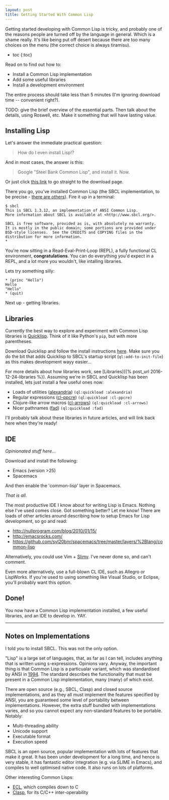 ```yaml
---
layout: post
title: Getting Started With Common Lisp
---
```


Getting started developing with Common Lisp is tricky, and probably one of the
reasons people are turned off by the language in general. Which is a shame
really. It's like being put off desert because there are too many choices on the
menu (the correct choice is always tiramisu).

* toc
{:toc}

Read on to find out how to:
- Install a Common Lisp implementation
- Add some useful libraries
- Install a development environment

The entire process should take less than 5 minutes (I'm ignoring download time
-- convenient right?).

TODO: give the brief overview of the essential parts. Then talk about the
details, using Roswell, etc. Make it something that will have lasting value.


## Installing Lisp

Let's answer the immediate practical question:

> How do I even install Lisp!?

And in most cases, the answer is this:

> Google "Steel Bank Common Lisp", and install it. Now.

Or just click [this link](http://www.sbcl.org/platform-table.html) to go
straight to the download page.

There you go, you've installed Common Lisp (the SBCL implementation, to be
precise - [there are others](#notes-on-implementations)). Fire it up in a
terminal:

```
$ sbcl
This is SBCL 1.3.12, an implementation of ANSI Common Lisp.
More information about SBCL is available at <http://www.sbcl.org/>.

SBCL is free software, provided as is, with absolutely no warranty.
It is mostly in the public domain; some portions are provided under
BSD-style licenses.  See the CREDITS and COPYING files in the
distribution for more information.
*
```

You're now sitting in a Read-Eval-Print-Loop (REPL), a fully functional CL
environment, **congratulations**. You can do everything you'd expect in a REPL,
and a lot more you wouldn't, like intalling libraries.

Lets try something silly:

~~~ common_lisp
* (princ "Hello")
Hello
"Hello"
* (quit)
~~~

Next up - getting libraries.


## Libraries

Currently the best way to explore and experiment with Common Lisp libraries is
[Quicklisp][ql-main]. Think of it like Python's `pip`, but with more parentheses.

Download Quicklisp and follow the install instructions [here][ql-inst]. Make sure you
do the bit that adds Quicklisp to SBCL's startup script (`ql:add-to-init-file`)
as this makes development wayy easier...

For more details about how libraries work, see [Libraries]({% post_url
2016-12-24-libraries %}). Assuming we're in SBCL and Quicklisp has been
installed, lets just install a few useful ones now:
- Loads of utilities ([alexandria](#)) `(ql:quickload :alexandria)`
- Regular expressions ([cl-ppcre](#)) `(ql:quickload :cl-ppcre)`
- Clojure-like arrow macros ([cl-arrows](#)) `(ql:quickload :cl-arrows)`
- Nicer pathnames ([fad](#)) `(ql:quickload :fad)`

I'll probably talk about these libraries in future articles, and will link back
here when they're ready!

[ql-inst]: https://www.quicklisp.org/beta/#installation
[ql-main]: https://www.quicklisp.org/beta/

## IDE

*Opinionated stuff here...*

Download and install the following:
- Emacs (version >25)
- Spacemacs

And then enable the 'common-lisp' layer in Spacemacs.

_That is all_.

The most productive IDE I know about for writing Lisp is Emacs. Nothing else
I've used comes close. Got something better? Let me know! There are loads of
other articles around describing how to setup Emacs for Lisp development, so go
and read:
- <http://nullprogram.com/blog/2010/01/15/>
- <http://emacsrocks.com/>
- <https://github.com/syl20bnr/spacemacs/tree/master/layers/%2Blang/common-lisp>

Alternatively, you could use Vim + [Slimv](https://github.com/kovisoft/slimv).
I've never done so, and can't comment.

Even more alternatively, use a full-blown CL IDE, such as Allegro or LispWorks.
If you're used to using something like Visual Studio, or Eclipse, you'll
probably want this option.


## Done!

You now have a Common Lisp implementation installed, a few useful libraries, and
an IDE to develop in. YAY.

---


## Notes on Implementations

I told you to install SBCL. This was not the only option.

"Lisp" is a large set of languages, that, as far as I can tell, includes
anything that is written using s-expressions. Opinions vary. Anyway, the
important thing is that Common Lisp is a particualar variant, which was
standardised by ANSI in [1994][cl-ansi]. The standard describes the
functionality that must be present in a Common Lisp implementation, many (many)
of which exist.

There are open source (e.g., SBCL, Clasp) and closed source implementations, and
as they all must implement the features specified by ANSI, you are guaranteed
some level of portability between implementations. However, the extra stuff
bundled with implementations varies, and so you cannot expect any non-standard
features to be portable. Notably:
- Multi-threading ability
- Unicode support
- Executable format
- Execution speed

SBCL is an open source, popular implementation with lots of features that make
it great. It has been under development for a long time, and hence is very
stable, it has fantastic editor integration (e.g. via SLIME in Emacs), and
compiles to well optimised native code. It also runs on lots of platforms.

Other interesting Common Lisps:
- [ECL](https://common-lisp.net/project/ecl/), which compiles down to C
- [Clasp](https://github.com/drmeister/clasp), for its C/C++ inter-operability


[cl-ansi]: https://standards.incits.org/apps/group_public/project/details.php?project_id=1012
